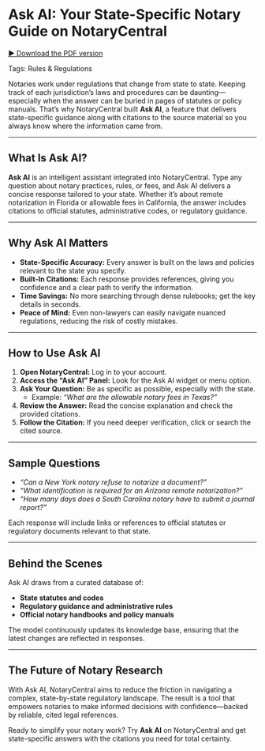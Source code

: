 # Ask AI: Your State-Specific Notary Guide on NotaryCentral

[▶︎ Download the PDF version](/blog-pdf/ask-ai.pdf)

Tags: Rules & Regulations

Notaries work under regulations that change from state to state. Keeping track of each jurisdiction’s laws and procedures can be daunting—especially when the answer can be buried in pages of statutes or policy manuals. That’s why NotaryCentral built **Ask AI**, a feature that delivers state-specific guidance along with citations to the source material so you always know where the information came from.

---

## What Is Ask AI?

**Ask AI** is an intelligent assistant integrated into NotaryCentral. Type any question about notary practices, rules, or fees, and Ask AI delivers a concise response tailored to your state. Whether it’s about remote notarization in Florida or allowable fees in California, the answer includes citations to official statutes, administrative codes, or regulatory guidance.

---

## Why Ask AI Matters

- **State-Specific Accuracy:** Every answer is built on the laws and policies relevant to the state you specify.
- **Built-In Citations:** Each response provides references, giving you confidence and a clear path to verify the information.
- **Time Savings:** No more searching through dense rulebooks; get the key details in seconds.
- **Peace of Mind:** Even non-lawyers can easily navigate nuanced regulations, reducing the risk of costly mistakes.

---

## How to Use Ask AI

1. **Open NotaryCentral:** Log in to your account.
2. **Access the “Ask AI” Panel:** Look for the Ask AI widget or menu option.
3. **Ask Your Question:** Be as specific as possible, especially with the state.
   - Example: *“What are the allowable notary fees in Texas?”*
4. **Review the Answer:** Read the concise explanation and check the provided citations.
5. **Follow the Citation:** If you need deeper verification, click or search the cited source.

---

## Sample Questions

- *“Can a New York notary refuse to notarize a document?”*
- *“What identification is required for an Arizona remote notarization?”*
- *“How many days does a South Carolina notary have to submit a journal report?”*

Each response will include links or references to official statutes or regulatory documents relevant to that state.

---

## Behind the Scenes

Ask AI draws from a curated database of:

- **State statutes and codes**
- **Regulatory guidance and administrative rules**
- **Official notary handbooks and policy manuals**

The model continuously updates its knowledge base, ensuring that the latest changes are reflected in responses.

---

## The Future of Notary Research

With Ask AI, NotaryCentral aims to reduce the friction in navigating a complex, state-by-state regulatory landscape. The result is a tool that empowers notaries to make informed decisions with confidence—backed by reliable, cited legal references.

Ready to simplify your notary work? Try **Ask AI** on NotaryCentral and get state-specific answers with the citations you need for total certainty.


